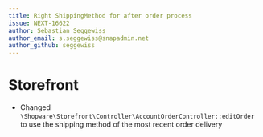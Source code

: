 ```yaml
---
title: Right ShippingMethod for after order process
issue: NEXT-16622
author: Sebastian Seggewiss
author_email: s.seggewiss@snapadmin.net 
author_github: seggewiss
---
```

# Storefront
* Changed `\Shopware\Storefront\Controller\AccountOrderController::editOrder` to use the shipping method of the most recent order delivery
